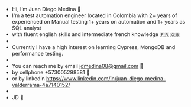 -   Hi, I’m Juan Diego Medina 👋 
-   I'm a test automation engineer located in Colombia with 2+ years of experienced on Manual testing 1+ years on automation and 1+ years as SQL analyst 
-   with fluent english skills and intermediate french knowledge 🇫🇷 🇬🇧 
-   
-   Currently I have a high interest on learning Cypress, MongoDB and performance testing.
- 
-   You can reach me by email jdmedina08@gmail.com 📧 
-   by cellphone +573005298581 📱 
-   or by linkedin https://www.linkedin.com/in/juan-diego-medina-valderrama-4a7140152/
-   
-   JD 👻 


